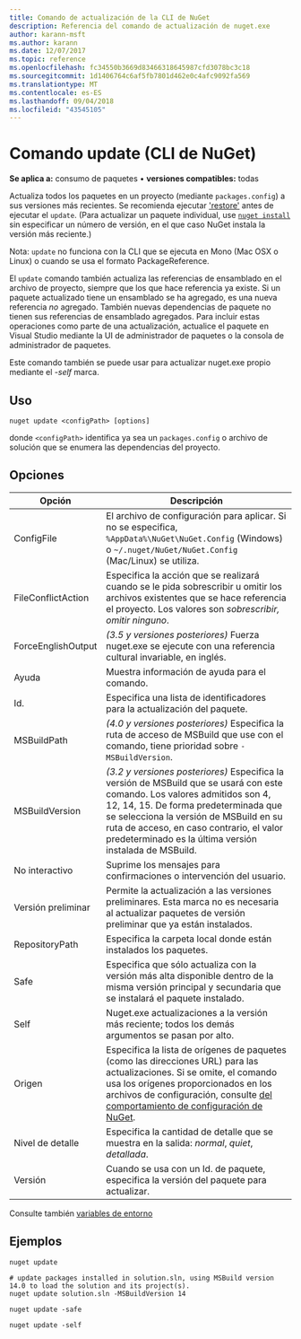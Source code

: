 ```yaml
---
title: Comando de actualización de la CLI de NuGet
description: Referencia del comando de actualización de nuget.exe
author: karann-msft
ms.author: karann
ms.date: 12/07/2017
ms.topic: reference
ms.openlocfilehash: fc34550b3669d83466318645987cfd3078bc3c18
ms.sourcegitcommit: 1d1406764c6af5fb7801d462e0c4afc9092fa569
ms.translationtype: MT
ms.contentlocale: es-ES
ms.lasthandoff: 09/04/2018
ms.locfileid: "43545105"
---
```

# <a name="update-command-nuget-cli"></a>Comando update (CLI de NuGet)

**Se aplica a:** consumo de paquetes &bullet; **versiones compatibles:** todas

Actualiza todos los paquetes en un proyecto (mediante `packages.config`) a sus versiones más recientes. Se recomienda ejecutar ['restore'](cli-ref-restore.md) antes de ejecutar el `update`. (Para actualizar un paquete individual, use [ `nuget install` ](cli-ref-install.md) sin especificar un número de versión, en el que caso NuGet instala la versión más reciente.)

Nota: `update` no funciona con la CLI que se ejecuta en Mono (Mac OSX o Linux) o cuando se usa el formato PackageReference.

El `update` comando también actualiza las referencias de ensamblado en el archivo de proyecto, siempre que los que hace referencia ya existe. Si un paquete actualizado tiene un ensamblado se ha agregado, es una nueva referencia *no* agregado. También nuevas dependencias de paquete no tienen sus referencias de ensamblado agregados. Para incluir estas operaciones como parte de una actualización, actualice el paquete en Visual Studio mediante la UI de administrador de paquetes o la consola de administrador de paquetes.

Este comando también se puede usar para actualizar nuget.exe propio mediante el *-self* marca.

## <a name="usage"></a>Uso

```cli
nuget update <configPath> [options]
```

donde `<configPath>` identifica ya sea un `packages.config` o archivo de solución que se enumera las dependencias del proyecto.

## <a name="options"></a>Opciones

| Opción | Descripción |
| --- | --- |
| ConfigFile | El archivo de configuración para aplicar. Si no se especifica, `%AppData%\NuGet\NuGet.Config` (Windows) o `~/.nuget/NuGet/NuGet.Config` (Mac/Linux) se utiliza.|
| FileConflictAction | Especifica la acción que se realizará cuando se le pida sobrescribir u omitir los archivos existentes que se hace referencia el proyecto. Los valores son *sobrescribir, omitir ninguno*. |
| ForceEnglishOutput | *(3.5 y versiones posteriores)*  Fuerza nuget.exe se ejecute con una referencia cultural invariable, en inglés. |
| Ayuda | Muestra información de ayuda para el comando. |
| Id. | Especifica una lista de identificadores para la actualización del paquete. |
| MSBuildPath | *(4.0 y versiones posteriores)*  Especifica la ruta de acceso de MSBuild que use con el comando, tiene prioridad sobre `-MSBuildVersion`. |
| MSBuildVersion | *(3.2 y versiones posteriores)*  Especifica la versión de MSBuild que se usará con este comando. Los valores admitidos son 4, 12, 14, 15. De forma predeterminada que se selecciona la versión de MSBuild en su ruta de acceso, en caso contrario, el valor predeterminado es la última versión instalada de MSBuild. |
| No interactivo | Suprime los mensajes para confirmaciones o intervención del usuario. |
| Versión preliminar | Permite la actualización a las versiones preliminares. Esta marca no es necesaria al actualizar paquetes de versión preliminar que ya están instalados. |
| RepositoryPath | Especifica la carpeta local donde están instalados los paquetes. |
| Safe | Especifica que sólo actualiza con la versión más alta disponible dentro de la misma versión principal y secundaria que se instalará el paquete instalado. |
| Self | Nuget.exe actualizaciones a la versión más reciente; todos los demás argumentos se pasan por alto. |
| Origen | Especifica la lista de orígenes de paquetes (como las direcciones URL) para las actualizaciones. Si se omite, el comando usa los orígenes proporcionados en los archivos de configuración, consulte [del comportamiento de configuración de NuGet](../consume-packages/configuring-nuget-behavior.md). |
| Nivel de detalle | Especifica la cantidad de detalle que se muestra en la salida: *normal*, *quiet*, *detallada*. |
| Versión | Cuando se usa con un Id. de paquete, especifica la versión del paquete para actualizar. |

Consulte también [variables de entorno](cli-ref-environment-variables.md)

## <a name="examples"></a>Ejemplos

```cli
nuget update

# update packages installed in solution.sln, using MSBuild version 14.0 to load the solution and its project(s).
nuget update solution.sln -MSBuildVersion 14

nuget update -safe

nuget update -self
```
